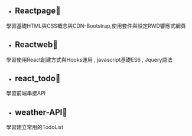 - ## Reactpage🔋


<p> 學習基礎HTML與CSS概念與CDN-Bootstrap,使用套件與設定RWD響應式網頁 </p>


- ## Reactweb🔋



<p> 學習使用React創建方式與Hooks運用 , javascript基礎ES6 , Jquery語法 </p>

- ## react_todo🔋


<p> 學習前端串接API </p>


- ## weather-API🔋



<p> 學習建立常用的TodoList </p>
